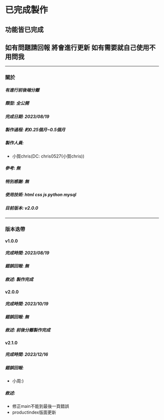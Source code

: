 # **已完成製作**
## 功能皆已完成
## 如有問題請回報 將會進行更新 如有需要就自己使用不用問我

---

### 關於
##### **有**進行前後端分離
##### 類型: 全公開
##### 完成日期: 2023/08/19
##### 製作過程: 約0.25個月~0.5個月
##### 製作人員:
- 小賀chris(DC: chris0527(小賀chris))
##### 參考: 無
##### 特別感謝: 無
##### 使用技術: html css js python mysql
##### 目前版本: v2.0.0

---

### 版本迭帶
#### v1.0.0
##### 完成時間: 2023/08/19
##### 錯誤回報: 無
##### 敘述: 製作完成

#### v2.0.0
##### 完成時間: 2023/10/19
##### 錯誤回報: 無
##### 敘述: 前後分離製作完成

#### v2.1.0
##### 完成時間: 2023/12/16
##### 錯誤回報:
- 小周:)
##### 敘述:
- 修正main不能到最後一頁錯誤
- productindex版面更新